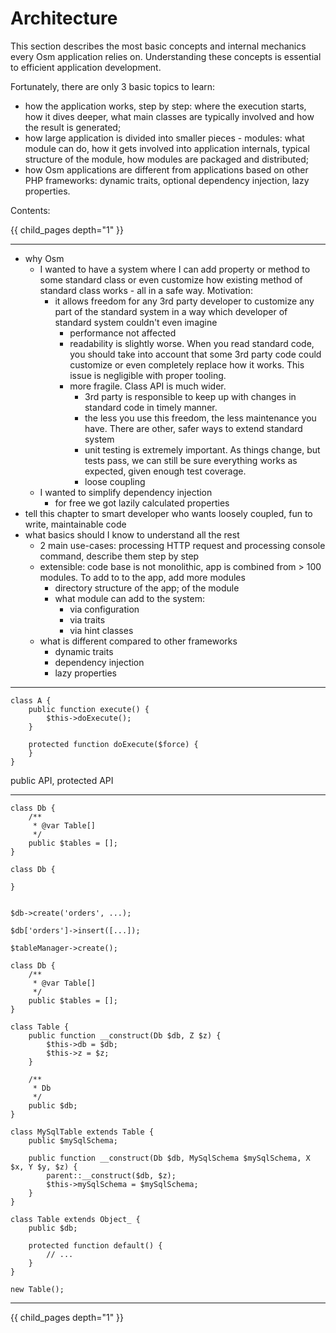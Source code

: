 # Architecture #

This section describes the most basic concepts and internal mechanics every Osm application relies on. Understanding these concepts is essential to efficient application development.

Fortunately, there are only 3 basic topics to learn:

* how the application works, step by step: where the execution starts, how it dives deeper, what main classes are typically involved and how the result is generated;
* how large application is divided into smaller pieces - modules: what module can do, how it gets involved into application internals, typical structure of the module, how modules are packaged and distributed;
* how Osm applications are different from applications based on other PHP frameworks: dynamic traits, optional dependency injection, lazy properties.

Contents:

{{ child_pages depth="1" }}

--- 

* why Osm
	* I wanted to have a system where I can add property or method to some standard class or even customize how existing method of standard class works - all in a safe way. Motivation:
		* it allows freedom for any 3rd party developer to customize any part of the standard system in a way which developer of standard system couldn't even imagine
			* performance not affected
			* readability is slightly worse. When you read standard code, you should take into account that some 3rd party code could customize or even completely replace how it works. This issue is negligible with proper tooling.
			* more fragile. Class API is much wider. 
				* 3rd party is responsible to keep up with changes in standard code in timely manner.
				* the less you use this freedom, the less maintenance you have. There are other, safer ways to extend standard system
				* unit testing is extremely important. As things change, but tests pass, we can still be sure everything works as expected, given enough test coverage.  
				* loose coupling
	* I wanted to simplify dependency injection
		* for free we got lazily calculated properties
* tell this chapter to smart developer who wants loosely coupled, fun to write, maintainable code 
* what basics should I know to understand all the rest
	* 2 main use-cases: processing HTTP request and processing console command, describe them step by step
	* extensible: code base is not monolithic, app is combined from > 100 modules. To add to to the app, add more modules
		* directory structure of the app; of the module
		* what module can add to the system:
			* via configuration
			* via traits
			* via hint classes
	* what is different compared to other frameworks
		* dynamic traits
		* dependency injection
		* lazy properties


---

	class A {
		public function execute() {
			$this->doExecute();
		}

		protected function doExecute($force) {
		}
	}

public API, protected API

---

	class Db {
		/**
		 * @var Table[]
		 */
		public $tables = [];
	}

	class Db {
		
	}


	$db->create('orders', ...);

	$db['orders']->insert([...]);

	$tableManager->create();

	class Db {
		/**
		 * @var Table[]
		 */
		public $tables = [];
	}

	class Table {
		public function __construct(Db $db, Z $z) {
			$this->db = $db;
			$this->z = $z;
		}

		/**
		 * Db
		 */
		public $db;
	}

	class MySqlTable extends Table {
		public $mySqlSchema;

		public function __construct(Db $db, MySqlSchema $mySqlSchema, X $x, Y $y, $z) {
			parent::__construct($db, $z);
			$this->mySqlSchema = $mySqlSchema;
		}
	}

	class Table extends Object_ {
		public $db;

		protected function default() {
			// ...
		}
	}

	new Table();

---

{{ child_pages depth="1" }}